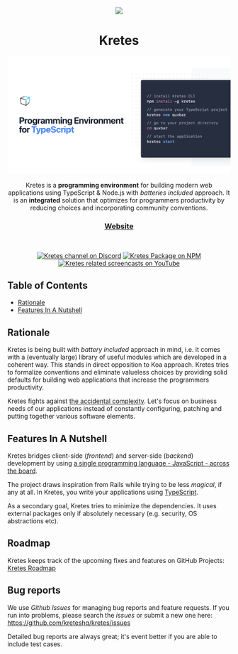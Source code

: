 <p align="center">
  <a href="https://kretes.dev">
    <img width="180" src="/docs/kretes-logo.svg">
  </a>
</p>

<h1 align="center">Kretes</h1>

<p align="center">
  <img src="/docs/kretes-header.png">
</p>

<p align="center">
Kretes is a <strong>programming environment</strong> for building modern web applications using TypeScript & Node.js with <em>batteries included</em> approach. It is an <strong>integrated</strong> solution that optimizes for programmers productivity by reducing choices and incorporating community conventions. </p>

<h3 align="center"><a href="https://kretes.dev" target="_blank">Website</a></h3>

<br>

<p align="center">
  <a href="https://discord.gg/befPaNb"><img src="https://img.shields.io/badge/Discord-join%20the%20community-738bd7.svg?style=for-the-badge" alt="Kretes channel on Discord"></a>
  <a href="https://www.npmjs.com/package/kretes"><img src="https://img.shields.io/npm/v/kretes.svg?style=for-the-badge" alt="Kretes Package on NPM"></a>
  <a href="https://www.youtube.com/playlist?list=PLhXZp00uXBk72m_G7E2Bshzd7PDpaInE1"><img src="https://img.shields.io/badge/YouTube-Watch%20Screencasts-red?style=for-the-badge" alt="Kretes related screencasts on YouTube"></a>
</a>


## Table of Contents

* [Rationale](#rationale)
* [Features In A Nutshell](#features-in-a-nutshell)

## Rationale

Kretes is being built with *battery included* approach in mind, i.e. it comes
with a (eventually large) library of useful modules which are developed in a
coherent way. This stands in direct opposition to Koa approach. Kretes tries to formalize conventions and eliminate valueless choices by providing solid defaults for building web applications that increase the programmers productivity.

Kretes fights against [the accidental complexity](https://wiki.c2.com/?AccidentalComplexity). Let's focus on business needs of our applications instead of constantly configuring, patching and putting together various software elements.

## Features In A Nutshell

Kretes bridges client-side (*frontend*) and server-side (*backend*) development
by using [a single programming language - JavaScript - across the
board](https://cdb.reacttraining.com/universal-javascript-4761051b7ae9).

The project draws inspiration from Rails while trying to be less *magical*, if
any at all. In Kretes, you write your applications using
[TypeScript](https://www.typescriptlang.org/).

As a secondary goal, Kretes tries to minimize the dependencies. It uses
external packages only if absolutely necessary (e.g. security, OS abstractions
etc).

## Roadmap

Kretes keeps track of the upcoming fixes and features on GitHub Projects:
[Kretes Roadmap](https://github.com/kreteshq/kretes/projects/1)

## Bug reports

We use *Github Issues* for managing bug reports and feature requests. If you run
into problems, please search the *issues* or submit a new one here:
https://github.com/kreteshq/kretes/issues

Detailed bug reports are always great; it's event better if you are able to
include test cases.
